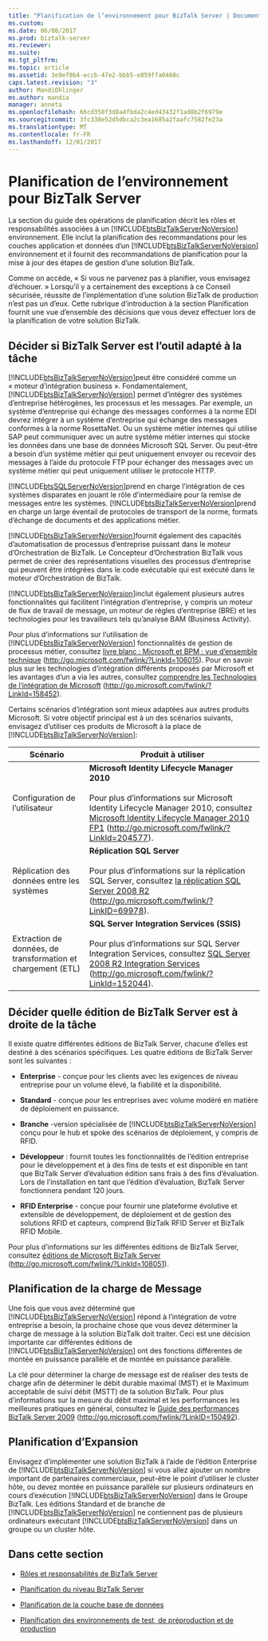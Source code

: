 ```yaml
---
title: "Planification de l’environnement pour BizTalk Server | Documents Microsoft"
ms.custom: 
ms.date: 06/08/2017
ms.prod: biztalk-server
ms.reviewer: 
ms.suite: 
ms.tgt_pltfrm: 
ms.topic: article
ms.assetid: 3e9ef0b4-eccb-47e2-bbb5-e859ffa0468c
caps.latest.revision: "3"
author: MandiOhlinger
ms.author: mandia
manager: anneta
ms.openlocfilehash: 66cd358f3d8a4fbda2c4ed43432f1ad8b2f6979e
ms.sourcegitcommit: 3fc338e52d5dbca2c3ea1685a2faafc7582fe23a
ms.translationtype: MT
ms.contentlocale: fr-FR
ms.lasthandoff: 12/01/2017
---
```

# <a name="planning-the-environment-for-biztalk-server"></a>Planification de l’environnement pour BizTalk Server
La section du guide des opérations de planification décrit les rôles et responsabilités associées à un [!INCLUDE[btsBizTalkServerNoVersion](../includes/btsbiztalkservernoversion-md.md)] environnement. Elle inclut la planification des recommandations pour les couches application et données d’un [!INCLUDE[btsBizTalkServerNoVersion](../includes/btsbiztalkservernoversion-md.md)] environnement et il fournit des recommandations de planification pour la mise à jour des étapes de gestion d’une solution BizTalk.  
  
 Comme on accède, « Si vous ne parvenez pas à planifier, vous envisagez d’échouer. » Lorsqu’il y a certainement des exceptions à ce Conseil sécurisée, réussite de l’implémentation d’une solution BizTalk de production n’est pas un d’eux. Cette rubrique d’introduction à la section Planification fournit une vue d’ensemble des décisions que vous devez effectuer lors de la planification de votre solution BizTalk.  
  
## <a name="deciding-whether-biztalk-server-is-the-right-tool-for-the-job"></a>Décider si BizTalk Server est l’outil adapté à la tâche  
 [!INCLUDE[btsBizTalkServerNoVersion](../includes/btsbiztalkservernoversion-md.md)]peut être considéré comme un « moteur d’intégration business ». Fondamentalement, [!INCLUDE[btsBizTalkServerNoVersion](../includes/btsbiztalkservernoversion-md.md)] permet d’intégrer des systèmes d’entreprise hétérogènes, les processus et les messages. Par exemple, un système d’entreprise qui échange des messages conformes à la norme EDI devrez intégrer à un système d’entreprise qui échange des messages conformes à la norme RosettaNet. Ou un système métier internes qui utilise SAP peut communiquer avec un autre système métier internes qui stocke les données dans une base de données Microsoft SQL Server. Ou peut-être a besoin d’un système métier qui peut uniquement envoyer ou recevoir des messages à l’aide du protocole FTP pour échanger des messages avec un système métier qui peut uniquement utiliser le protocole HTTP.  
  
 [!INCLUDE[btsSQLServerNoVersion](../includes/btssqlservernoversion-md.md)]prend en charge l’intégration de ces systèmes disparates en jouant le rôle d’intermédiaire pour la remise de messages entre les systèmes. [!INCLUDE[btsBizTalkServerNoVersion](../includes/btsbiztalkservernoversion-md.md)]prend en charge un large éventail de protocoles de transport de la norme, formats d’échange de documents et des applications métier.  
  
 [!INCLUDE[btsBizTalkServerNoVersion](../includes/btsbiztalkservernoversion-md.md)]fournit également des capacités d’automatisation de processus d’entreprise puissant dans le moteur d’Orchestration de BizTalk. Le Concepteur d’Orchestration BizTalk vous permet de créer des représentations visuelles des processus d’entreprise qui peuvent être intégrées dans le code exécutable qui est exécuté dans le moteur d’Orchestration de BizTalk.  
  
 [!INCLUDE[btsBizTalkServerNoVersion](../includes/btsbiztalkservernoversion-md.md)]inclut également plusieurs autres fonctionnalités qui facilitent l’intégration d’entreprise, y compris un moteur de flux de travail de message, un moteur de règles d’entreprise (BRE) et les technologies pour les travailleurs tels qu’analyse BAM (Business Activity).  
  
 Pour plus d’informations sur l’utilisation de [!INCLUDE[btsBizTalkServerNoVersion](../includes/btsbiztalkservernoversion-md.md)] fonctionnalités de gestion de processus métier, consultez [livre blanc : Microsoft et BPM : vue d’ensemble technique](http://go.microsoft.com/fwlink/?LinkId=106015) (http://go.microsoft.com/fwlink/?LinkId=106015). Pour en savoir plus sur les technologies d’intégration différents proposés par Microsoft et les avantages d’un a via les autres, consultez [comprendre les Technologies de l’intégration de Microsoft](http://go.microsoft.com/fwlink/?LinkId=158452) (http://go.microsoft.com/fwlink/?LinkId=158452).  
  
 Certains scénarios d’intégration sont mieux adaptées aux autres produits Microsoft. Si votre objectif principal est à un des scénarios suivants, envisagez d’utiliser ces produits de Microsoft à la place de [!INCLUDE[btsBizTalkServerNoVersion](../includes/btsbiztalkservernoversion-md.md)]:  
  
|**Scénario**|**Produit à utiliser**|  
|------------------|------------------------|  
|Configuration de l’utilisateur|**Microsoft Identity Lifecycle Manager 2010**<br /><br /> Pour plus d’informations sur Microsoft Identity Lifecycle Manager 2010, consultez [Microsoft Identity Lifecycle Manager 2010 FP1](http://go.microsoft.com/fwlink/?LinkId=204577) (http://go.microsoft.com/fwlink/?LinkId=204577).|  
|Réplication des données entre les systèmes|**Réplication SQL Server**<br /><br /> Pour plus d’informations sur la réplication SQL Server, consultez [la réplication SQL Server 2008 R2](http://go.microsoft.com/fwlink/?LinkID=69978) (http://go.microsoft.com/fwlink/?LinkID=69978).|  
|Extraction de données, de transformation et chargement (ETL)|**SQL Server Integration Services (SSIS)**<br /><br /> Pour plus d’informations sur SQL Server Integration Services, consultez [SQL Server 2008 R2 Integration Services](http://go.microsoft.com/fwlink/?LinkId=152044) (http://go.microsoft.com/fwlink/?LinkId=152044).|  
  
## <a name="deciding-which-edition-of-biztalk-server-is-right-for-the-job"></a>Décider quelle édition de BizTalk Server est à droite de la tâche  
 Il existe quatre différentes éditions de BizTalk Server, chacune d’elles est destiné à des scénarios spécifiques. Les quatre éditions de BizTalk Server sont les suivantes :  
  
-   **Enterprise** - conçue pour les clients avec les exigences de niveau entreprise pour un volume élevé, la fiabilité et la disponibilité.  
  
-   **Standard** - conçue pour les entreprises avec volume modéré en matière de déploiement en puissance.  
  
-   **Branche** -version spécialisée de [!INCLUDE[btsBizTalkServerNoVersion](../includes/btsbiztalkservernoversion-md.md)] conçu pour le hub et spoke des scénarios de déploiement, y compris de RFID.  
  
-   **Développeur** : fournit toutes les fonctionnalités de l’édition entreprise pour le développement et à des fins de tests et est disponible en tant que BizTalk Server d’évaluation édition sans frais à des fins d’évaluation. Lors de l’installation en tant que l’édition d’évaluation, BizTalk Server fonctionnera pendant 120 jours.  
  
-   **RFID Enterprise** - conçue pour fournir une plateforme évolutive et extensible de développement, de déploiement et de gestion des solutions RFID et capteurs, comprend BizTalk RFID Server et BizTalk RFID Mobile.  
  
 Pour plus d’informations sur les différentes éditions de BizTalk Server, consultez [éditions de Microsoft BizTalk Server](http://go.microsoft.com/fwlink/?LinkId=108051) (http://go.microsoft.com/fwlink/?LinkId=108051).  
  
## <a name="planning-for-message-load"></a>Planification de la charge de Message  
 Une fois que vous avez déterminé que [!INCLUDE[btsBizTalkServerNoVersion](../includes/btsbiztalkservernoversion-md.md)] répond à l’intégration de votre entreprise a besoin, la prochaine chose que vous devez déterminer la charge de message à la solution BizTalk doit traiter. Ceci est une décision importante car différentes éditions de [!INCLUDE[btsBizTalkServerNoVersion](../includes/btsbiztalkservernoversion-md.md)] ont des fonctions différentes de montée en puissance parallèle et de montée en puissance parallèle.  
  
 La clé pour déterminer la charge de message est de réaliser des tests de charge afin de déterminer le débit durable maximal (MST) et le Maximum acceptable de suivi débit (MSTT) de la solution BizTalk. Pour plus d’informations sur la mesure du débit maximal et les performances les meilleures pratiques en général, consultez le [Guide des performances BizTalk Server 2009](http://go.microsoft.com/fwlink/?LinkID=150492) (http://go.microsoft.com/fwlink/?LinkID=150492).  
  
## <a name="planning-for-expansion"></a>Planification d’Expansion  
 Envisagez d’implémenter une solution BizTalk à l’aide de l’édition Enterprise de [!INCLUDE[btsBizTalkServerNoVersion](../includes/btsbiztalkservernoversion-md.md)] si vous allez ajouter un nombre important de partenaires commerciaux, peut-être le point d’utiliser le cluster hôte, ou devez montée en puissance parallèle sur plusieurs ordinateurs en cours d’exécution [!INCLUDE[btsBizTalkServerNoVersion](../includes/btsbiztalkservernoversion-md.md)] dans le Groupe BizTalk. Les éditions Standard et de branche de [!INCLUDE[btsBizTalkServerNoVersion](../includes/btsbiztalkservernoversion-md.md)] ne contiennent pas de plusieurs ordinateurs exécutant [!INCLUDE[btsBizTalkServerNoVersion](../includes/btsbiztalkservernoversion-md.md)] dans un groupe ou un cluster hôte.  
  
## <a name="in-this-section"></a>Dans cette section  
  
-   [Rôles et responsabilités de BizTalk Server](../technical-guides/biztalk-server-roles-and-responsibilities.md)  
  
-   [Planification du niveau BizTalk Server](../technical-guides/planning-the-biztalk-server-tier.md)  
  
-   [Planification de la couche base de données](../technical-guides/planning-the-database-tier.md)  
  
-   [Planification des environnements de test, de préproduction et de production](../technical-guides/planning-the-development-testing-staging-and-production-environments.md)